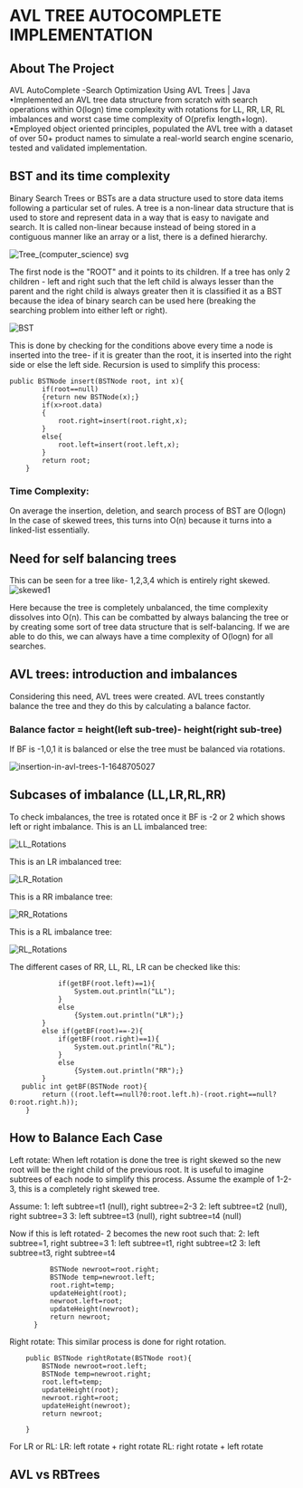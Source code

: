# AVL TREE AUTOCOMPLETE IMPLEMENTATION

## About The Project
AVL AutoComplete -Search Optimization Using AVL Trees | Java
•Implemented an AVL tree data structure from scratch with search operations within O(logn) time complexity with rotations for LL, RR, LR, RL imbalances and worst case time complexity of O(prefix length+logn).
•Employed object oriented principles, populated the AVL tree with a dataset of over 50+ product names to simulate a real-world search engine scenario, tested and validated implementation.

## BST and its time complexity
Binary Search Trees or BSTs are a data structure used to store data items following a particular set of rules. A tree is a non-linear data structure that is used to store and represent data in a way that is easy to navigate and search. It is called non-linear because instead of being stored in a contiguous manner like an array or a list, there is a defined hierarchy.

![Tree_(computer_science) svg](https://github.com/user-attachments/assets/5619de46-8c8d-4cf0-86eb-65ba395fb36e)

The first node is the "ROOT" and it points to its children. If a tree has only 2 children - left and right such that the left child is always lesser than the parent and the right child is always greater then it is classified it as a BST because the idea of binary search can be used here (breaking the searching problem into either left or right).

![BST](https://github.com/user-attachments/assets/7460cd99-9bd7-4103-add8-55bdcdc4d1d0)

This is done by checking for the conditions above every time a node is inserted into the tree- if it is greater than the root, it is inserted into the right side or else the left side. Recursion is used to simplify this process:


``` 
public BSTNode insert(BSTNode root, int x){
        if(root==null)
        {return new BSTNode(x);}
        if(x>root.data)
        {
            root.right=insert(root.right,x);
        }
        else{
            root.left=insert(root.left,x);
        }
        return root;
    }
```

### Time Complexity:
On average the insertion, deletion, and search process of BST are O(logn)
In the case of skewed trees, this turns into O(n) because it turns into a linked-list essentially. 

## Need for self balancing trees
This can be seen for a tree like-  1,2,3,4 which is entirely right skewed.
![skewed1](https://github.com/user-attachments/assets/2609de85-643a-4fec-b001-7ec3b12a0c16)

Here because the tree is completely unbalanced, the time complexity dissolves into O(n). This can be combatted by always balancing the tree or by creating some sort of tree data structure that is self-balancing. If we are able to do this, we can always have a time complexity of O(logn) for all searches.

## AVL trees: introduction and imbalances
Considering this need, AVL trees were created. AVL trees constantly balance the tree and they do this by calculating a balance factor.

### Balance factor = height(left sub-tree)- height(right sub-tree)

If BF is -1,0,1 it is balanced or else the tree must be balanced via rotations.


![insertion-in-avl-trees-1-1648705027](https://github.com/user-attachments/assets/6da15831-126a-45e1-8a12-cfc14c5c387f)

## Subcases of imbalance (LL,LR,RL,RR)
To check imbalances, the tree is rotated once it BF is -2 or 2 which shows left or right imbalance. 
This is an LL imbalanced tree:

![LL_Rotations](https://github.com/user-attachments/assets/d55e6f11-2aef-41d9-9b0f-6111d40cffda)

This is an LR imbalanced tree:

![LR_Rotation](https://github.com/user-attachments/assets/e7875e6c-a312-47d9-b704-6c619d9cd2b0)

This is a RR imbalance tree:

![RR_Rotations](https://github.com/user-attachments/assets/6b40239c-8d57-49d6-8c62-f1c0d7033cb9)

This is a RL imbalance tree:

![RL_Rotations](https://github.com/user-attachments/assets/1adc2102-6153-4e09-8790-1eec3dc30c5b)

The different cases of RR, LL, RL, LR can be checked like this:

``` if(getBF(root)==2){
            if(getBF(root.left)==1){
                System.out.println("LL");
            }
            else
                {System.out.println("LR");}
        }
        else if(getBF(root)==-2){
            if(getBF(root.right)==1){
                System.out.println("RL");
            }
            else
                {System.out.println("RR");}
        }
   public int getBF(BSTNode root){
        return ((root.left==null?0:root.left.h)-(root.right==null?0:root.right.h));
    }
```

## How to Balance Each Case

Left rotate:
When left rotation is done the tree is right skewed so the new root will be the right child of the previous root. It is useful to imagine subtrees of each node to simplify this process.
Assume the example of 1-2-3, this is a completely right skewed tree. 

Assume:
1: left subtree=t1 (null), right subtree=2-3
2: left subtree=t2 (null), right subtree=3
3: left subtree=t3 (null), right subtree=t4 (null)

Now if this is left rotated- 2 becomes the new root such that:
2: left subtree=1, right subtree=3
1: left subtree=t1, right subtree=t2
3: left subtree=t3, right subtree=t4

```  public BSTNode leftRotate(BSTNode root){
          BSTNode newroot=root.right;
          BSTNode temp=newroot.left;
          root.right=temp;
          updateHeight(root);
          newroot.left=root;
          updateHeight(newroot);
          return newroot;
      }
  ```


Right rotate:
This similar process is done for right rotation. 

```
    public BSTNode rightRotate(BSTNode root){
        BSTNode newroot=root.left;
        BSTNode temp=newroot.right;
        root.left=temp;
        updateHeight(root);
        newroot.right=root;
        updateHeight(newroot);
        return newroot;

    }
  ```

For LR or RL:
LR: left rotate + right rotate
RL: right rotate + left rotate

## AVL vs RBTrees
